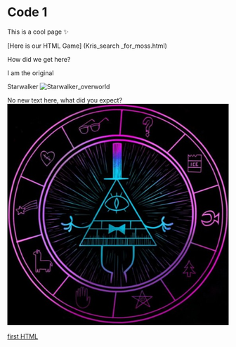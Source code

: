# Code 1
This is a cool page :sparkles:

[Here is our HTML Game] (Kris_search _for_moss.html)

How did we get here?



I am the                 original

 Starwalker
![Starwalker_overworld](https://github.com/user-attachments/assets/4f637323-f2da-47ee-b5aa-6daf8a31fa90)

No new text here, what did you expect?
![Bill](/images/Bill%20Cipher%20by%20PixelatedBrayden%20(lockscreen);%20Simple%20Layout%20Lockscreen%20by%20Akai-2a97.jpg)

[first HTML](New.html)


